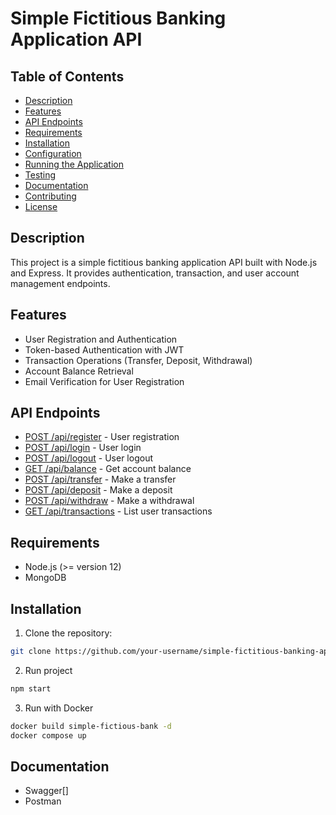 # Simple Fictitious Banking Application API

## Table of Contents

- [Description](#description)
- [Features](#features)
- [API Endpoints](#api-endpoints)
- [Requirements](#requirements)
- [Installation](#installation)
- [Configuration](#configuration)
- [Running the Application](#running-the-application)
- [Testing](#testing)
- [Documentation](#documentation)
- [Contributing](#contributing)
- [License](#license)

## Description

This project is a simple fictitious banking application API built with Node.js and Express. It provides authentication, transaction, and user account management endpoints.

## Features

- User Registration and Authentication
- Token-based Authentication with JWT
- Transaction Operations (Transfer, Deposit, Withdrawal)
- Account Balance Retrieval
- Email Verification for User Registration

## API Endpoints

- [POST /api/register](#post-apiregister) - User registration
- [POST /api/login](#post-apilogin) - User login
- [POST /api/logout](#post-apilogout) - User logout
- [GET /api/balance](#get-apibalance) - Get account balance
- [POST /api/transfer](#post-apitransfer) - Make a transfer
- [POST /api/deposit](#post-apideposit) - Make a deposit
- [POST /api/withdraw](#post-apiwithdraw) - Make a withdrawal
- [GET /api/transactions](#get-apitransactions) - List user transactions

## Requirements

- Node.js (>= version 12)
- MongoDB

## Installation

1. Clone the repository:

```bash
git clone https://github.com/your-username/simple-fictitious-banking-application-api.git
```
2. Run project

```bash
npm start
```

3. Run with Docker
```bash
docker build simple-fictious-bank -d
docker compose up
```
## Documentation
- Swagger[]
- Postman


